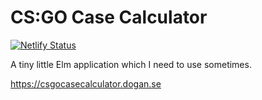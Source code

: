 # CS:GO Case Calculator

[![Netlify Status](https://api.netlify.com/api/v1/badges/18b4afbf-5067-439f-9f95-f8160712ba3c/deploy-status)](https://app.netlify.com/sites/nostalgic-shaw-829bbd/deploys)

A tiny little Elm application which I need to use sometimes.

https://csgocasecalculator.dogan.se
